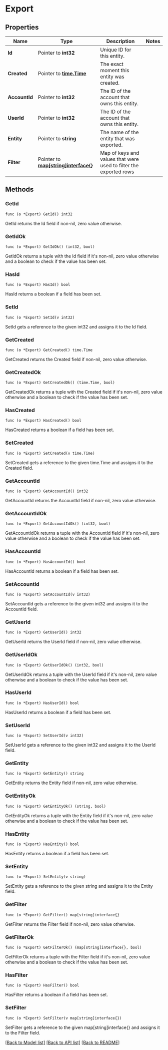 # Export

## Properties

Name | Type | Description | Notes
------------ | ------------- | ------------- | -------------
**Id** | Pointer to **int32** | Unique ID for this entity. | 
**Created** | Pointer to [**time.Time**](time.Time.md) | The exact moment this entity was created. | 
**AccountId** | Pointer to **int32** | The ID of the account that owns this entity. | 
**UserId** | Pointer to **int32** | The ID of the account that owns this entity. | 
**Entity** | Pointer to **string** | The name of the entity that was exported. | 
**Filter** | Pointer to [**map[string]interface{}**](.md) | Map of keys and values that were used to filter the exported rows | 

## Methods

### GetId

`func (o *Export) GetId() int32`

GetId returns the Id field if non-nil, zero value otherwise.

### GetIdOk

`func (o *Export) GetIdOk() (int32, bool)`

GetIdOk returns a tuple with the Id field if it's non-nil, zero value otherwise
and a boolean to check if the value has been set.

### HasId

`func (o *Export) HasId() bool`

HasId returns a boolean if a field has been set.

### SetId

`func (o *Export) SetId(v int32)`

SetId gets a reference to the given int32 and assigns it to the Id field.

### GetCreated

`func (o *Export) GetCreated() time.Time`

GetCreated returns the Created field if non-nil, zero value otherwise.

### GetCreatedOk

`func (o *Export) GetCreatedOk() (time.Time, bool)`

GetCreatedOk returns a tuple with the Created field if it's non-nil, zero value otherwise
and a boolean to check if the value has been set.

### HasCreated

`func (o *Export) HasCreated() bool`

HasCreated returns a boolean if a field has been set.

### SetCreated

`func (o *Export) SetCreated(v time.Time)`

SetCreated gets a reference to the given time.Time and assigns it to the Created field.

### GetAccountId

`func (o *Export) GetAccountId() int32`

GetAccountId returns the AccountId field if non-nil, zero value otherwise.

### GetAccountIdOk

`func (o *Export) GetAccountIdOk() (int32, bool)`

GetAccountIdOk returns a tuple with the AccountId field if it's non-nil, zero value otherwise
and a boolean to check if the value has been set.

### HasAccountId

`func (o *Export) HasAccountId() bool`

HasAccountId returns a boolean if a field has been set.

### SetAccountId

`func (o *Export) SetAccountId(v int32)`

SetAccountId gets a reference to the given int32 and assigns it to the AccountId field.

### GetUserId

`func (o *Export) GetUserId() int32`

GetUserId returns the UserId field if non-nil, zero value otherwise.

### GetUserIdOk

`func (o *Export) GetUserIdOk() (int32, bool)`

GetUserIdOk returns a tuple with the UserId field if it's non-nil, zero value otherwise
and a boolean to check if the value has been set.

### HasUserId

`func (o *Export) HasUserId() bool`

HasUserId returns a boolean if a field has been set.

### SetUserId

`func (o *Export) SetUserId(v int32)`

SetUserId gets a reference to the given int32 and assigns it to the UserId field.

### GetEntity

`func (o *Export) GetEntity() string`

GetEntity returns the Entity field if non-nil, zero value otherwise.

### GetEntityOk

`func (o *Export) GetEntityOk() (string, bool)`

GetEntityOk returns a tuple with the Entity field if it's non-nil, zero value otherwise
and a boolean to check if the value has been set.

### HasEntity

`func (o *Export) HasEntity() bool`

HasEntity returns a boolean if a field has been set.

### SetEntity

`func (o *Export) SetEntity(v string)`

SetEntity gets a reference to the given string and assigns it to the Entity field.

### GetFilter

`func (o *Export) GetFilter() map[string]interface{}`

GetFilter returns the Filter field if non-nil, zero value otherwise.

### GetFilterOk

`func (o *Export) GetFilterOk() (map[string]interface{}, bool)`

GetFilterOk returns a tuple with the Filter field if it's non-nil, zero value otherwise
and a boolean to check if the value has been set.

### HasFilter

`func (o *Export) HasFilter() bool`

HasFilter returns a boolean if a field has been set.

### SetFilter

`func (o *Export) SetFilter(v map[string]interface{})`

SetFilter gets a reference to the given map[string]interface{} and assigns it to the Filter field.


[[Back to Model list]](../README.md#documentation-for-models) [[Back to API list]](../README.md#documentation-for-api-endpoints) [[Back to README]](../README.md)


